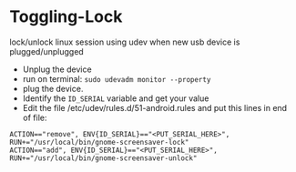 # Toggling-Lock
lock/unlock linux session using udev when new usb device is plugged/unplugged

* Unplug the device
* run on terminal:
`sudo udevadm monitor --property`
* plug the device.
* Identify the `ID_SERIAL` variable and get your value
* Edit the file /etc/udev/rules.d/51-android.rules and put this lines in end of file:
```
ACTION=="remove", ENV{ID_SERIAL}=="<PUT_SERIAL_HERE>", RUN+="/usr/local/bin/gnome-screensaver-lock"
ACTION=="add", ENV{ID_SERIAL}=="<PUT_SERIAL_HERE>", RUN+="/usr/local/bin/gnome-screensaver-unlock"
```
